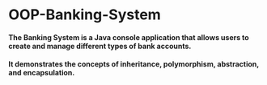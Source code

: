 # OOP-Banking-System
#### The Banking System is a Java console application that allows users to create and manage different types of bank accounts. 
#### It demonstrates the concepts of inheritance, polymorphism, abstraction, and encapsulation.
